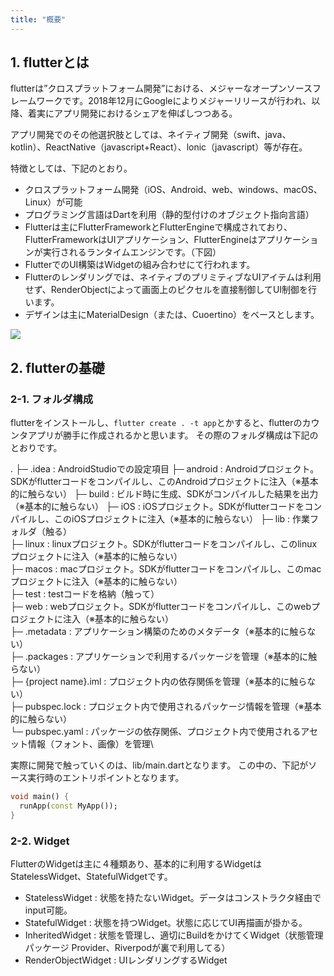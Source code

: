 ```yaml
---
title: "概要"
---
```


## 1. flutterとは
flutterは”クロスプラットフォーム開発”における、メジャーなオープンソースフレームワークです。2018年12月にGoogleによりメジャーリリースが行われ、以降、着実にアプリ開発におけるシェアを伸ばしつつある。

アプリ開発でのその他選択肢としては、ネイティブ開発（swift、java、kotlin）、ReactNative（javascript+React）、lonic（javascript）等が存在。

特徴としては、下記のとおり。
- クロスプラットフォーム開発（iOS、Android、web、windows、macOS、Linux）が可能
- プログラミング言語はDartを利用（静的型付けのオブジェクト指向言語）
- Flutterは主にFlutterFrameworkとFlutterEngineで構成されており、FlutterFrameworkはUIアプリケーション、FlutterEngineはアプリケーションが実行されるランタイムエンジンです。（下図）
- FlutterでのUI構築はWidgetの組み合わせにて行われます。
- Flutterのレンダリングでは、ネイティブのプリミティブなUIアイテムは利用せず、RenderObjectによって画面上のピクセルを直接制御してUI制御を行います。
- デザインは主にMaterialDesign（または、Cuoertino）をベースとします。

![](https://docs.flutter.dev/assets/images/docs/arch-overview/archdiagram.png)

## 2. flutterの基礎

### 2-1. フォルダ構成
flutterをインストールし、`flutter create . -t app`とかすると、flutterのカウンタアプリが勝手に作成されるかと思います。
その際のフォルダ構成は下記のとおりです。

.
├─ .idea : AndroidStudioでの設定項目
├─ android : Androidプロジェクト。SDKがflutterコードをコンパイルし、このAndroidプロジェクトに注入（※基本的に触らない）
├─ build : ビルド時に生成、SDKがコンパイルした結果を出力（※基本的に触らない）
├─ iOS : iOSプロジェクト。SDKがflutterコードをコンパイルし、このiOSプロジェクトに注入（※基本的に触らない）
├─ lib : 作業フォルダ（触る）\
├─ linux : linuxプロジェクト。SDKがflutterコードをコンパイルし、このlinuxプロジェクトに注入（※基本的に触らない）\
├─ macos : macプロジェクト。SDKがflutterコードをコンパイルし、このmacプロジェクトに注入（※基本的に触らない）\
├─ test : testコードを格納（触って）\
├─ web : webプロジェクト。SDKがflutterコードをコンパイルし、このwebプロジェクトに注入（※基本的に触らない）\
├─ .metadata : アプリケーション構築のためのメタデータ（※基本的に触らない）\
├─ .packages : アプリケーションで利用するパッケージを管理（※基本的に触らない）\
├─ {project name}.iml : プロジェクト内の依存関係を管理（※基本的に触らない）\
├─ pubspec.lock : プロジェクト内で使用されるパッケージ情報を管理（※基本的に触らない）\
└─ pubspec.yaml : パッケージの依存関係、プロジェクト内で使用されるアセット情報（フォント、画像）を管理\

実際に開発で触っていくのは、lib/main.dartとなります。
この中の、下記がソース実行時のエントリポイントとなります。
```dart
void main() {
  runApp(const MyApp());
}
```

### 2-2. Widget
FlutterのWidgetは主に４種類あり、基本的に利用するWidgetはStatelessWidget、StatefulWidgetです。
- StatelessWidget : 状態を持たないWidget。データはコンストラクタ経由でinput可能。
- StatefulWidget : 状態を持つWidget。状態に応じてUI再描画が掛かる。
- InheritedWidget : 状態を管理し、適切にBuildをかけてくWidget（状態管理パッケージ Provider、Riverpodが裏で利用してる）
- RenderObjectWidget : UIレンダリングするWidget

